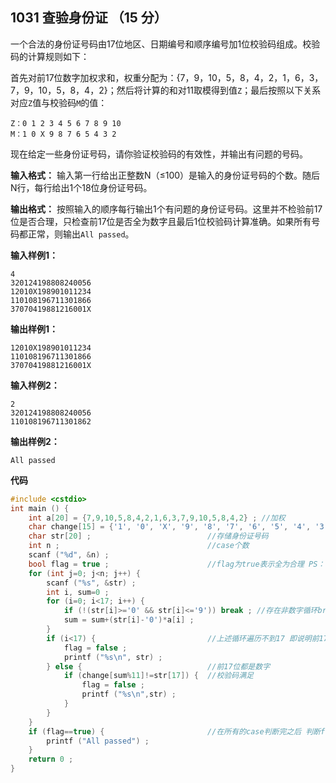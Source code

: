 ﻿## 1031 查验身份证 （15 分）

一个合法的身份证号码由17位地区、日期编号和顺序编号加1位校验码组成。校验码的计算规则如下：

首先对前17位数字加权求和，权重分配为：{7，9，10，5，8，4，2，1，6，3，7，9，10，5，8，4，2}；然后将计算的和对11取模得到值`Z`；最后按照以下关系对应`Z`值与校验码`M`的值：

    Z：0 1 2 3 4 5 6 7 8 9 10
    M：1 0 X 9 8 7 6 5 4 3 2

现在给定一些身份证号码，请你验证校验码的有效性，并输出有问题的号码。

**输入格式：**
输入第一行给出正整数N（≤100）是输入的身份证号码的个数。随后N行，每行给出1个18位身份证号码。

**输出格式：**
按照输入的顺序每行输出1个有问题的身份证号码。这里并不检验前17位是否合理，只检查前17位是否全为数字且最后1位校验码计算准确。如果所有号码都正常，则输出`All passed`。

**输入样例1：**

    4
    320124198808240056
    12010X198901011234
    110108196711301866
    37070419881216001X

**输出样例1：**

    12010X198901011234
    110108196711301866
    37070419881216001X

**输入样例2：**

    2
    320124198808240056
    110108196711301862

**输出样例2：**

    All passed

**代码**

```c
#include <cstdio> 
int main () {
	int a[20] = {7,9,10,5,8,4,2,1,6,3,7,9,10,5,8,4,2} ;	//加权 
	char change[15] = {'1', '0', 'X', '9', '8', '7', '6', '5', '4', '3', '2'} ;	//转换成校验码 
	char str[20] ;							//存储身份证号码 
	int n ;									//case个数  
	scanf ("%d", &n) ;
	bool flag = true ;						//flag为true表示全为合理 PS：也可以使用count记录满足的要求的个数 最后若等于n则说明全部满足 
	for (int j=0; j<n; j++) {
		scanf ("%s", &str) ;
		int i, sum=0 ;
		for (i=0; i<17; i++) {
			if (!(str[i]>='0' && str[i]<='9')) break ; //存在非数字循环break 注意加''引号 
			sum = sum+(str[i]-'0')*a[i] ;		 		 
		}
		if (i<17) {							//上述循环遍历不到17 即说明前17位存在非数字 
			flag = false ; 
			printf ("%s\n", str) ;
		} else {							//前17位都是数字 
			if (change[sum%11]!=str[17]) {	//校验码满足 
				flag = false ;
				printf ("%s\n",str) ;
			}
		}
	}
	if (flag==true) {						//在所有的case判断完之后 判断flag 
		printf ("All passed") ;
	}
	return 0 ;
}

```



